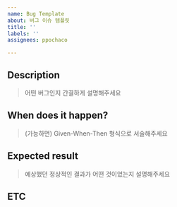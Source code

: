 ```yaml
---
name: Bug Template
about: 버그 이슈 템플릿
title: ''
labels: ''
assignees: ppochaco

---
```


## Description

> 어떤 버그인지 간결하게 설명해주세요


## When does it happen?

> (가능하면) Given-When-Then 형식으로 서술해주세요


## Expected result

> 예상했던 정상적인 결과가 어떤 것이었는지 설명해주세요


## ETC
